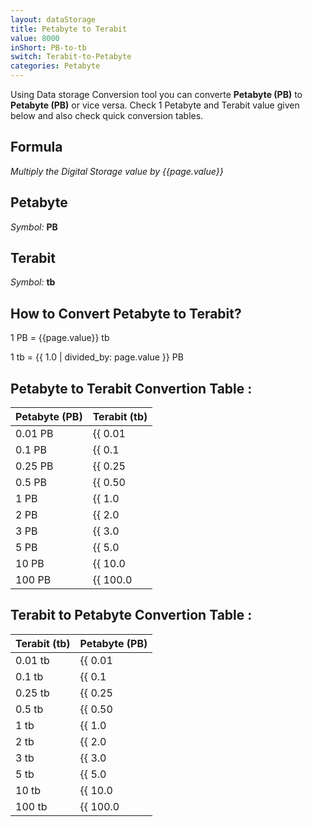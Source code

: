 ```yaml
---
layout: dataStorage
title: Petabyte to Terabit
value: 8000
inShort: PB-to-tb
switch: Terabit-to-Petabyte
categories: Petabyte
---
```


Using Data storage Conversion tool you can converte **Petabyte (PB)** to **Petabyte (PB)** or vice versa. Check 1 Petabyte and Terabit value given below and also check quick conversion tables.

## Formula
*Multiply the Digital Storage value by {{page.value}}*

## Petabyte
*Symbol:* **PB**

## Terabit
*Symbol:* **tb**

## How to Convert Petabyte to Terabit?

1 PB = {{page.value}} tb

1 tb = {{ 1.0 | divided_by: page.value }} PB


## Petabyte to Terabit Convertion Table :

| Petabyte (PB) | Terabit (tb) |
| ---- | ---- |
| 0.01 PB | {{ 0.01 | times: page.value }} tb |
| 0.1 PB | {{ 0.1 | times: page.value }} tb |
| 0.25 PB | {{ 0.25 | times: page.value }} tb |
| 0.5 PB | {{ 0.50 | times: page.value }} tb |
| 1 PB | {{ 1.0 | times: page.value }} tb |
| 2 PB | {{ 2.0 | times: page.value }} tb |
| 3 PB | {{ 3.0 | times: page.value }} tb |
| 5 PB | {{ 5.0 | times: page.value }} tb |
| 10 PB | {{ 10.0 | times: page.value }} tb |
| 100 PB | {{ 100.0 | times: page.value }} tb |

## Terabit to Petabyte Convertion Table :

| Terabit (tb) | Petabyte (PB) |
| ---- | ---- |
| 0.01 tb | {{ 0.01 | divided_by: page.value }} PB |
| 0.1 tb | {{ 0.1 | divided_by: page.value }} PB |
| 0.25 tb | {{ 0.25 | divided_by: page.value }} PB |
| 0.5 tb | {{ 0.50 | divided_by: page.value }} PB |
| 1 tb | {{ 1.0 | divided_by: page.value }} PB |
| 2 tb | {{ 2.0 | divided_by: page.value }} PB |
| 3 tb | {{ 3.0 | divided_by: page.value }} PB |
| 5 tb | {{ 5.0 | divided_by: page.value }} PB |
| 10 tb | {{ 10.0 | divided_by: page.value }} PB |
| 100 tb | {{ 100.0 | divided_by: page.value }} PB |


<script>
document.getElementById('selectInput')[20].selected = true
document.getElementById('selectOutput')[14].selected = true
</script>
